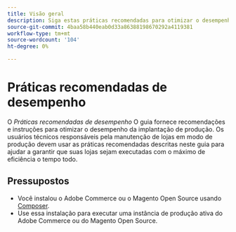 ```yaml
---
title: Visão geral
description: Siga estas práticas recomendadas para otimizar o desempenho da sua implantação do Adobe Commerce ou Magento Open Source.
source-git-commit: 4baa58b440eab0d33a86388198670292a4119381
workflow-type: tm+mt
source-wordcount: '104'
ht-degree: 0%

---
```



# Práticas recomendadas de desempenho

O _Práticas recomendadas de desempenho_ O guia fornece recomendações e instruções para otimizar o desempenho da implantação de produção. Os usuários técnicos responsáveis pela manutenção de lojas em modo de produção devem usar as práticas recomendadas descritas neste guia para ajudar a garantir que suas lojas sejam executadas com o máximo de eficiência o tempo todo.

## Pressupostos

* Você instalou o Adobe Commerce ou o Magento Open Source usando [Composer](https://devdocs.magento.com/guides/v2.4/install-gde/composer.html).
* Use essa instalação para executar uma instância de produção ativa do Adobe Commerce ou do Magento Open Source.
